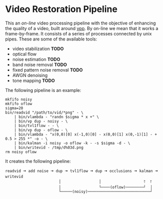 # Video Restoration Pipeline

This an *on-line* video processing pipeline with the objective of enhancing the quality of a video, built around [vpp](https://github.com/kidanger/vpp). By on-line we mean that it works a frame-by-frame. It consists of a series of processes connected by unix pipes. These are some of the available tools:
- video stabilization **TODO**
- optical flow
- noise estimation **TODO**
- band noise removal **TODO**
- fixed pattern noise removal **TODO**
- AWGN denoising
- tone mapping **TODO**


The following pipeline is an example:
```
mkfifo noisy
mkfifo oflow
sigma=20
bin/readvid "/path/to/vid/*png" - \
	| bin/vlambda - "randn $sigma * x +" \
	| bin/vp dup - noisy - \
	| bin/tvl1flow - - \
	| bin/vp dup - oflow - \
	| bin/vlambda - "x(0,0)[0] x(-1,0)[0] - x(0,0)[1] x(0,-1)[1] - + 0.5 > 255 *" -o - \
	| bin/kalman -i noisy -o oflow -k - -s $sigma -d - \
	| bin/writevid - /tmp/d%03d.png
rm noisy oflow
```

It creates the following pipeline:
```
readvid 🠆 add noise 🠆 dup 🠆 tvl1flow 🠆 dup 🠆 occlusions 🠆 kalman 🠆 writevid
                        │                 │                   🡑  🡑
                        │                 └────(oflow)────────┘  │
                        └─────(noisy)────────────────────────────┘
```






